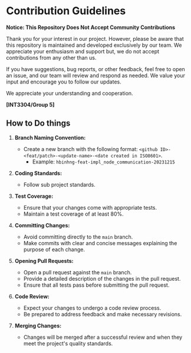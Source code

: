 # Contribution Guidelines

**Notice: This Repository Does Not Accept Community Contributions**

Thank you for your interest in our project. However, please be aware that this repository is maintained and developed exclusively by our team. We appreciate your enthusiasm and support but, we do not accept contributions from any other than us.

If you have suggestions, bug reports, or other feedback, feel free to open an issue, and our team will review and respond as needed. We value your input and encourage you to follow our updates.

We appreciate your understanding and cooperation.

**[INT3304/Group 5]**

## How to Do things

1. **Branch Naming Convention:**
   - Create a new branch with the following format: `<github ID>-<feat/patch>-<update-name>-<date created in ISO8601>`.
     - Example: `hbinhng-feat-impl_node_communication-20231215`

2. **Coding Standards:**
   - Follow sub project standards.

3. **Test Coverage:**
   - Ensure that your changes come with appropriate tests.
   - Maintain a test coverage of at least 80%.

4. **Committing Changes:**
   - Avoid committing directly to the `main` branch.
   - Make commits with clear and concise messages explaining the purpose of each change.

5. **Opening Pull Requests:**
   - Open a pull request against the `main` branch.
   - Provide a detailed description of the changes in the pull request.
   - Ensure that all tests pass before submitting the pull request.

6. **Code Review:**
   - Expect your changes to undergo a code review process.
   - Be prepared to address feedback and make necessary revisions.

7. **Merging Changes:**
   - Changes will be merged after a successful review and when they meet the project's quality standards.